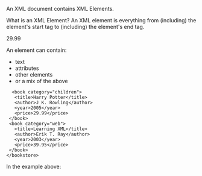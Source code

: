 An XML document contains XML Elements.

What is an XML Element?
An XML element is everything from (including) the element's start tag to (including) the element's end tag.

  <price>29.99</price>

An element can contain:
- text
- attributes
- other elements
- or a mix of the above

 ```<bookstore>
   <book category="children">
    <title>Harry Potter</title>
    <author>J K. Rowling</author>
    <year>2005</year>
    <price>29.99</price>
  </book>
  <book category="web">
    <title>Learning XML</title>
    <author>Erik T. Ray</author>
    <year>2003</year>
    <price>39.95</price>
  </book>
</bookstore>
```

In the example above:

<title>, <author>, <year>, and <price> have text content because they contain text (like 29.99).

<bookstore> and <book> have element contents, because they contain elements.

<book> has an attribute (category="children").

An element with no content is said to be empty.

In XML, you can indicate an empty element like this:

<element></element>
You can also use a so called self-closing tag:

<element />


Create descriptive names, like this: <person>, <firstname>, <lastname>.

Create short and simple names, like this: <book_title> not like this: <the_title_of_the_book>.

Avoid "-". If you name something "first-name", some software may think you want to subtract "name" from "first".

Avoid ".". If you name something "first.name", some software may think that "name" is a property of the object "first".

Avoid ":". Colons are reserved for namespaces (more later).

Non-English letters like éòá are perfectly legal in XML, but watch out for problems if your software doesn't support them!

